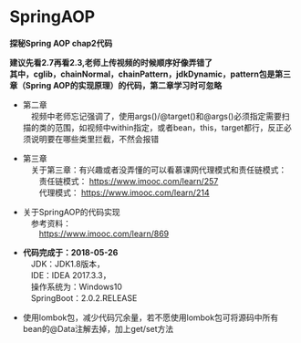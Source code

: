 # SpringAOP
**探秘Spring AOP chap2代码**<br/>

**建议先看2.7再看2.3,老师上传视频的时候顺序好像弄错了**<br/>
**其中，cglib，chainNormal，chainPattern，jdkDynamic，pattern包是第三章（Spring AOP的实现原理）的代码，第二章学习时可忽略**<br/>


- 第二章<br/>
&emsp;视频中老师忘记强调了，使用args()/@target()和@args()必须指定需要扫描的类的范围，如视频中within指定，或者bean，this，target都行，反正必须说明要在哪些类里拦截，不然会报错<br/>

- 第三章<br/>
&emsp;关于第三章：有兴趣或者没弄懂的可以看慕课网代理模式和责任链模式：<br/>
&emsp;&emsp;责任链模式： https://www.imooc.com/learn/257<br/>
&emsp;&emsp;代理模式： https://www.imooc.com/learn/214<br/>

- 关于SpringAOP的代码实现<br/>
&emsp;参考资料：<br/>
&emsp;&emsp;https://www.imooc.com/learn/869<br/>

- **代码完成于：2018-05-26**<br/>
  &emsp;JDK：JDK1.8版本，<br/>
  &emsp;IDE：IDEA 2017.3.3，<br/>
  &emsp;操作系统为：Windows10<br/>
  &emsp;SpringBoot：2.0.2.RELEASE<br/>
  
- 使用lombok包，减少代码冗余量，若不愿使用lombok包可将源码中所有bean的@Data注解去掉，加上get/set方法<br/>
